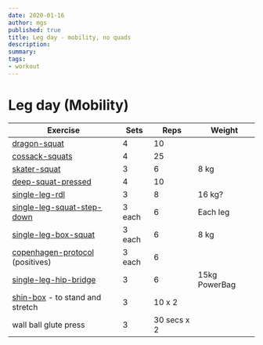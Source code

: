 ```yaml
---
date: 2020-01-16
author: mgs
published: true
title: Leg day - mobility, no quads
description: 
summary: 
tags: 
- workout
---
```

# Leg day (Mobility)
|Exercise |Sets  |Reps  |  Weight|
|--|--|--|--|
|[dragon-squat](/dragon-squats)|4|10||
|[cossack-squats](/cossack-squats)|4|25||
|[skater-squat](/single-leg-skater-squat)|3|6|8 kg|
|[deep-squat-pressed](/deep-squat-pressed)| 4 |10||
|[single-leg-rdl](/single-leg-rdl)|3|8|16 kg?|
|[single-leg-squat-step-down](/single-leg-squat-step-down)|3 each|6|Each leg
|[single-leg-box-squat](/single-leg-box-squat)|3 each|6|8 kg
|[copenhagen-protocol](/copenhagen-protocol) (positives)|3 each|6
|[single-leg-hip-bridge](/single-leg-hip-bridge)|3|6|15kg PowerBag
|[shin-box](/shin-box) - to stand and stretch|3|10 x 2
|wall ball glute press|3|30 secs x 2
<!--stackedit_data:
eyJoaXN0b3J5IjpbMTI0NDgyNTAxM119
-->